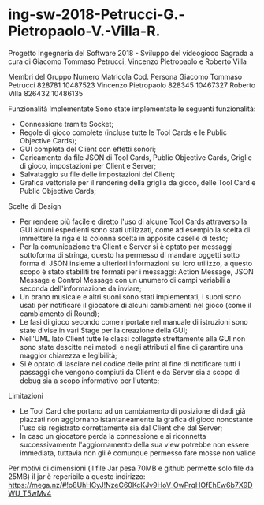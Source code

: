 # ing-sw-2018-Petrucci-G.-Pietropaolo-V.-Villa-R.
Progetto Ingegneria del Software 2018 - Sviluppo del videogioco Sagrada a cura di Giacomo Tommaso Petrucci, Vincenzo Pietropaolo e Roberto Villa

Membri del Gruppo							Numero Matricola						Cod. Persona
Giacomo Tommaso Petrucci 			828781											10487523
Vincenzo Pietropaolo                      828345											10467327
Roberto Villa										826432											10486135

Funzionalità Implementate
Sono state implementate le seguenti funzionalità: 
- Connessione tramite Socket;
- Regole di gioco complete (incluse tutte le Tool Cards e le Public Objective Cards);
- GUI completa del Client con effetti sonori;
- Caricamento da file JSON di Tool Cards, Public Objective Cards, Griglie di gioco, impostazioni per Client e Server;
- Salvataggio su file delle impostazioni del Client;
- Grafica vettoriale per il rendering della griglia da gioco, delle Tool Card e Public Objective Cards;

Scelte di Design
- Per rendere più facile e diretto l'uso di alcune Tool Cards attraverso la GUI alcuni espedienti sono stati utilizzati, come ad esempio la scelta di immettere la riga e la colonna scelta in apposite caselle di testo;
- Per la comunicazione tra Client e Server si è optato per messaggi sottoforma di stringa, questo ha permesso di mandare oggetti sotto forma di JSON insieme a ulteriori informazioni sul loro utilizzo, a questo scopo è stato stabiliti tre formati per i messaggi: Action Message, JSON Message e Control Message con un unumero di campi variabili a seconda dell'informazione da inviare;
- Un brano musicale e altri suoni sono stati implementati, i suoni sono usati per notificare il giocatore di alcuni cambiamenti nel gioco (come il cambiamento di Round);
- Le fasi di gioco secondo come riportate nel manuale di istruzioni sono state divise in vari Stage per la creazione della GUI;
- Nell'UML lato Client tutte le classi collegate strettamente alla GUI non sono state descitte nei metodi e negli attributi al fine di garantire una maggior chiarezza e legibilità;
- Si è optato di lasciare nel codice delle print al fine di notificare tutti i passaggi che vengono compiuti da Client e da Server sia a scopo di debug sia a scopo informativo per l'utente;

Limitazioni
- Le Tool Card che portano ad un cambiamento di posizione di dadi già piazzati non aggiornano istantaneamente la grafica di gioco nonostante l'uso sia registrato correttamente sia dal Client che dal Server;
- In caso un giocatore perda la connessione e si riconnetta successivamente l'aggiornamento della sua view potrebbe non essere immediata, tuttavia non gli è comunque permesso fare mosse non valide

Per motivi di dimensioni (il file Jar pesa 70MB e github permette solo file da 25MB) il jar è reperibile a questo indirizzo: https://mega.nz/#!o8UhHCyJ!NzeC60KcKJv9HoV_OwPrqHOfEhEw6b7X9DWU_T5wMv4